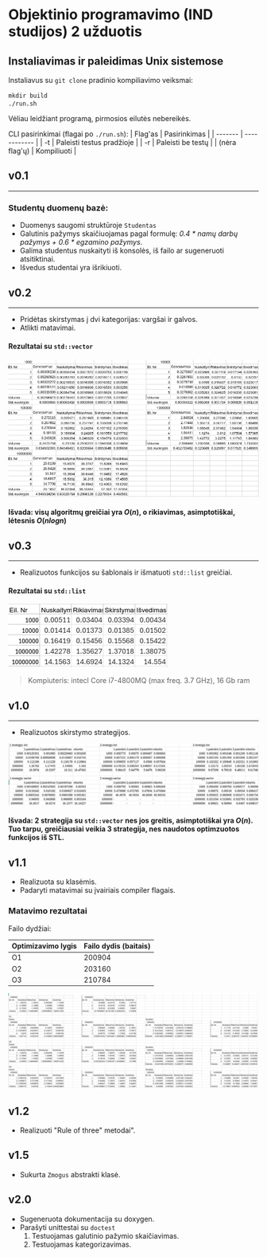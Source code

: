 # Objektinio programavimo (IND studijos)  2 užduotis

## Instaliavimas ir paleidimas Unix sistemose

Instaliavus su `git clone` pradinio kompiliavimo veiksmai:

```
mkdir build
./run.sh
```

Vėliau leidžiant programą, pirmosios eilutės nebereikės.

CLI pasirinkimai (flagai po `./run.sh`):
| Flag'as | Pasirinkimas |
| ------- | ------------ |
| -t | Paleisti testus pradžioje |
| -r | Paleisti be testų |
| (nėra flag'ų) | Kompiliuoti |


## v0.1
---
### Studentų duomenų bazė:
- Duomenys saugomi struktūroje `Studentas`
- Galutinis pažymys skaičiuojamas pagal formulę: *0.4 * namų darbų pažymys + 0.6 * egzamino pažymys*.
- Galima studentus nuskaityti iš konsolės, iš failo ar sugeneruoti atsitiktinai.
- Išvedus studentai yra išrikiuoti.

## v0.2
---
- Pridėtas skirstymas į dvi kategorijas: vargšai ir galvos.
- Atlikti matavimai.

#### Rezultatai su `std::vector`

![Turėjo būti screenshot](screenshots/vector.png "Matavimai")

#### Išvada: visų algoritmų greičiai yra $O(n)$, o rikiavimas, asimptotiškai, lėtesnis $O(nlogn)$


## v0.3
---
- Realizuotos funkcijos su šablonais ir išmatuoti `std::list` greičiai.

#### Rezultatai su `std::list`

![Turėjo būti screenshot](screenshots/list.png "Matavimai")

> Kompiuteris: intecl Core i7-4800MQ (max freq. 3.7 GHz), 16 Gb ram

## v1.0
---
- Realizuotos skirstymo strategijos.

![Turėjo būti screenshot](screenshots/rusiavimas.png "Matavimai")

#### Išvada: 2 strategija su `std::vector` nes jos greitis, asimptotiškai yra $O(n)$. Tuo tarpu, greičiausiai veikia 3 strategija, nes naudotos optimzuotos funkcijos iš STL.


## v1.1

- Realizuota su klasėmis.
- Padaryti matavimai su įvairiais compiler flagais.

### Matavimo rezultatai

Failo dydžiai:

| Optimizavimo lygis | Failo dydis (baitais) |
| ------------------ | --------------------- |
| O1 | 200904 |
| O2 | 203160 |
| O3 | 210784 |

![Matavimo rezultatų screenshot'as](./screenshots/klases.png)

## v1.2

- Realizuoti "Rule of three" metodai".

## v1.5

- Sukurta `Zmogus` abstrakti klasė.

## v2.0

- Sugeneruota dokumentacija su doxygen.
- Parašyti unittestai su `doctest`
  1. Testuojamas galutinio pažymio skaičiavimas.
  2. Testuojamas kategorizavimas.